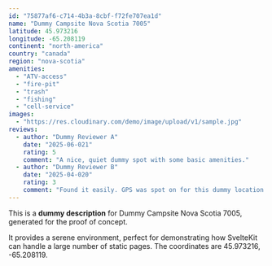 ```yaml
---
id: "75877af6-c714-4b3a-8cbf-f72fe707ea1d"
name: "Dummy Campsite Nova Scotia 7005"
latitude: 45.973216
longitude: -65.208119
continent: "north-america"
country: "canada"
region: "nova-scotia"
amenities:
  - "ATV-access"
  - "fire-pit"
  - "trash"
  - "fishing"
  - "cell-service"
images:
  - "https://res.cloudinary.com/demo/image/upload/v1/sample.jpg"
reviews:
  - author: "Dummy Reviewer A"
    date: "2025-06-021"
    rating: 5
    comment: "A nice, quiet dummy spot with some basic amenities."
  - author: "Dummy Reviewer B"
    date: "2025-04-020"
    rating: 3
    comment: "Found it easily. GPS was spot on for this dummy location."
---
```


This is a **dummy description** for Dummy Campsite Nova Scotia 7005, generated for the proof of concept.

It provides a serene environment, perfect for demonstrating how SvelteKit can handle a large number of static pages. The coordinates are 45.973216, -65.208119.
